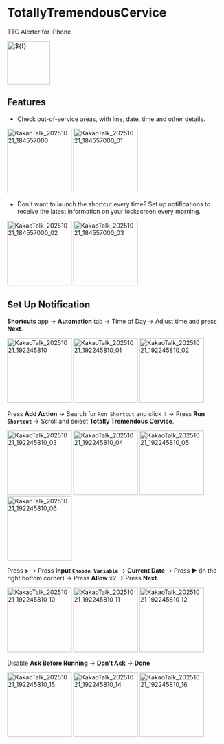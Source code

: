# TotallyTremendousCervice
TTC Alerter for iPhone

<img width="100" height="100" alt="${f}" src="https://github.com/user-attachments/assets/9811ba42-f183-452a-9367-87e6ae8a7fa6" />

## Features
- Check out-of-service areas, with line, date, time and other details.
<img width="150" alt="KakaoTalk_20251021_184557000" src="https://github.com/user-attachments/assets/671d778d-f58d-45a3-9cb8-a83987bfb007" />
<img width="150" alt="KakaoTalk_20251021_184557000_01" src="https://github.com/user-attachments/assets/f3941777-bd07-4dfe-9ba5-0713b884ac16" />

- Don't want to launch the shortcut every time? Set up notifications to receive the latest information on your lockscreen every morning.
<img width="150" alt="KakaoTalk_20251021_184557000_02" src="https://github.com/user-attachments/assets/65ded20d-1a88-4b31-8540-9341e39e57cc" />
<img width="150" alt="KakaoTalk_20251021_184557000_03" src="https://github.com/user-attachments/assets/b3ab5ffb-dba6-419f-823a-f387befa53bd" />

## Set Up Notification
**Shortcuts** app → **Automation** tab → Time of Day → Adjust time and press **Next**.

<img width="150" alt="KakaoTalk_20251021_192245810" src="https://github.com/user-attachments/assets/423cce86-20a7-483e-9afc-0349d6f81543" />
<img width="150" alt="KakaoTalk_20251021_192245810_01" src="https://github.com/user-attachments/assets/545cf37e-4ceb-4644-b606-cd87c17799de" />
<img width="150" alt="KakaoTalk_20251021_192245810_02" src="https://github.com/user-attachments/assets/067dacdc-f64b-4dec-a9d8-d420094d1754" />

Press **Add Action** → Search for `Run Shortcut` and click it → Press **Run `Shortcut`** → Scroll and select **Totally Tremendous Cervice**.

<img width="150" alt="KakaoTalk_20251021_192245810_03" src="https://github.com/user-attachments/assets/c2ea2469-57c0-40b5-b8f0-135e01055211" />
<img width="150" alt="KakaoTalk_20251021_192245810_04" src="https://github.com/user-attachments/assets/4ad6ff61-5039-4333-9b85-584579d0fbdd" />
<img width="150" alt="KakaoTalk_20251021_192245810_05" src="https://github.com/user-attachments/assets/59883785-2939-4b80-b792-3c09ce9e90f8" />
<img width="150" alt="KakaoTalk_20251021_192245810_06" src="https://github.com/user-attachments/assets/b141b6c8-f978-4561-b930-4f7c3c2ca28e" />

Press **>** → Press **Input `Choose Variable`** → **Current Date** → Press ▶ (in the right bottom corner) → Press **Allow** x2 → Press **Next**.

<img width="150" alt="KakaoTalk_20251021_192245810_10" src="https://github.com/user-attachments/assets/11050784-7111-4774-9353-952a85d9892a" />
<img width="150" alt="KakaoTalk_20251021_192245810_11" src="https://github.com/user-attachments/assets/d87ebfdb-c8ea-4f63-9efd-77bdff64bb64" />
<img width="150" alt="KakaoTalk_20251021_192245810_12" src="https://github.com/user-attachments/assets/f3ccf54b-9794-4b54-92d0-eeb68f11c06a" />

Disable **Ask Before Running** → **Don't Ask** → **Done**

<img width="150" alt="KakaoTalk_20251021_192245810_15" src="https://github.com/user-attachments/assets/3fe6bb7b-764b-47d2-b307-0df5486ba074" />
<img width="150" alt="KakaoTalk_20251021_192245810_14" src="https://github.com/user-attachments/assets/fdebb890-41e3-4b5f-96b2-a8fc7443a118" />
<img width="150" alt="KakaoTalk_20251021_192245810_16" src="https://github.com/user-attachments/assets/ec4e5f76-93da-4feb-8e43-984a8fd8d1db" />


